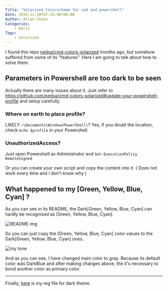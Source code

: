 ```yaml
---
Title: "Solarized Colorscheme for cmd and powershell"
Date: 2019-11-10T07:35:08+08:00
Author: Allan Chain
Categories:
    - Daily
Tags: 
    - Solarized
---
```


I found this repo [neilpa/cmd-colors-solarized](https://github.com/neilpa/cmd-colors-solarized) months ago, but somehow suffered from some of its "features". Here I am going to talk about how to solve them.

## Parameters in Powershell are too dark to be seen
Actually there are many issues about it. Just refer to <https://github.com/neilpa/cmd-colors-solarized#update-your-powershell-profile> and setup carefully.

### Where on earth to place profile?
LIKELY `~\Documents\WindowsPowerShell\`? Yes, if you doubt the location, check `echo $profile` in your Powershell.

### UnauthorizedAccess?
Just open Powershell as Administrator and `Set-ExecutionPolicy RemoteSigned`

Or you can create your own script and copy the content into it. ( Does not work every time and I don't know why )

## What happened to my [Green, Yellow, Blue, Cyan] ?
As you can see in its README, the Dark[Green, Yellow, Blue, Cyan] can hardly be recognised as [Green, Yellow, Blue, Cyan].

![README img](https://camo.githubusercontent.com/43a7488c8aca2ec54431b7427f0adcaf6b9642c9/68747470733a2f2f7261772e6769746875622e636f6d2f6e65696c70612f636d642d636f6c6f72732d736f6c6172697a65642f6d61737465722f506f7765725368656c6c2d6461726b2e706e67)

So you can just copy the [Green, Yellow, Blue, Cyan] color values to the Dark[Green, Yellow, Blue, Cyan] ones.

![my tone](/img/cmd-color.png)

And as you can see, I have changed main color to gray. Because its default color was DarkBlue and after making changes above, the it's necessary to bond another color as primary color.

---

Finally, [here](/file/solarized-dark.reg) is my reg file for dark theme.
